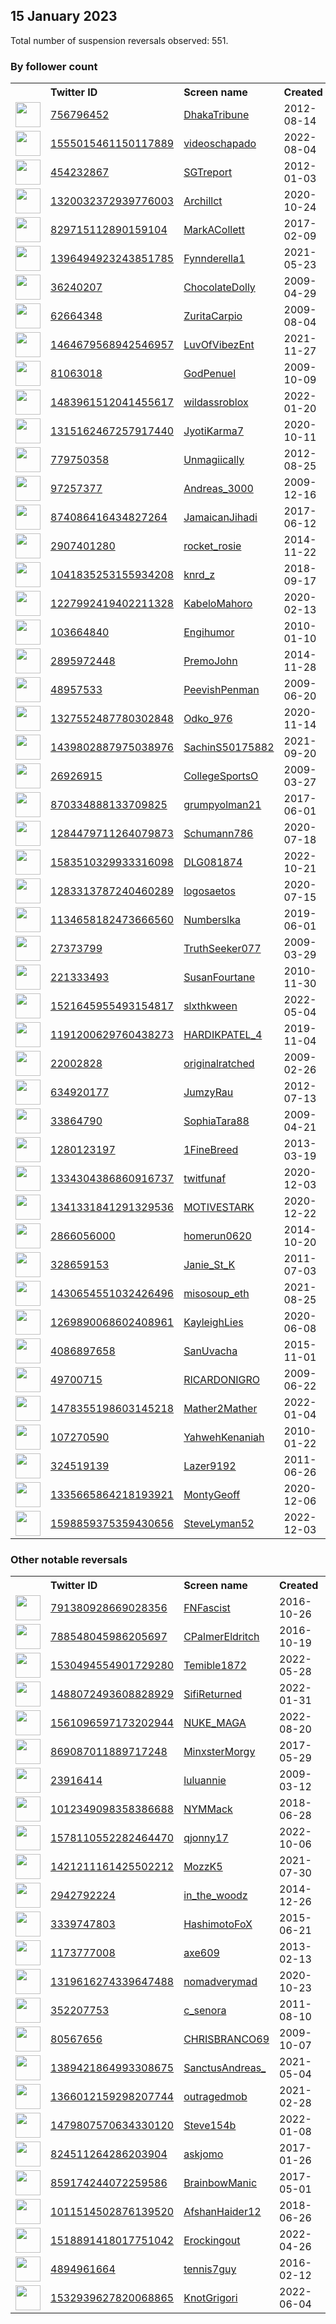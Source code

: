 
## 15 January 2023
Total number of suspension reversals observed: 551.

### By follower count
<table><tr><th></th><th align="left">Twitter ID</th><th align="left">Screen name</th>
<th align="left">Created</th><th align="left">Status</th><th align="left">Suspended</th><th align="left">Followers</th>
<tr><td><a href="https://pbs.twimg.com/profile_images/1613612725430816769/DoBXelUF_normal.jpg"><img src="https://pbs.twimg.com/profile_images/1613612725430816769/DoBXelUF_normal.jpg" width="40px" height="40px" align="center"/></a></td><td><a href="https://twitter.com/intent/user?user_id=756796452">756796452</a></td><td><a href="https://twitter.com/DhakaTribune">DhakaTribune</a></td><td>2012-08-14</td><td align="center"></td><td>2023-01-02</td><td>466852</td></tr>
<tr><td><a href="https://pbs.twimg.com/profile_images/1583779767001686019/5D2jetBh_normal.jpg"><img src="https://pbs.twimg.com/profile_images/1583779767001686019/5D2jetBh_normal.jpg" width="40px" height="40px" align="center"/></a></td><td><a href="https://twitter.com/intent/user?user_id=1555015461150117889">1555015461150117889</a></td><td><a href="https://twitter.com/videoschapado">videoschapado</a></td><td>2022-08-04</td><td align="center"></td><td>2022-12-22</td><td>123111</td></tr>
<tr><td><a href="https://pbs.twimg.com/profile_images/494569039683792896/r2RQcm08_normal.jpeg"><img src="https://pbs.twimg.com/profile_images/494569039683792896/r2RQcm08_normal.jpeg" width="40px" height="40px" align="center"/></a></td><td><a href="https://twitter.com/intent/user?user_id=454232867">454232867</a></td><td><a href="https://twitter.com/SGTreport">SGTreport</a></td><td>2012-01-03</td><td align="center"></td><td></td><td>116606</td></tr>
<tr><td><a href="https://pbs.twimg.com/profile_images/1324395823489261569/nt5P6Dw4_normal.jpg"><img src="https://pbs.twimg.com/profile_images/1324395823489261569/nt5P6Dw4_normal.jpg" width="40px" height="40px" align="center"/></a></td><td><a href="https://twitter.com/intent/user?user_id=1320032372939776003">1320032372939776003</a></td><td><a href="https://twitter.com/Archillct">Archillct</a></td><td>2020-10-24</td><td align="center"></td><td></td><td>61759</td></tr>
<tr><td><a href="https://pbs.twimg.com/profile_images/1614527348870729729/34rca1FI_normal.jpg"><img src="https://pbs.twimg.com/profile_images/1614527348870729729/34rca1FI_normal.jpg" width="40px" height="40px" align="center"/></a></td><td><a href="https://twitter.com/intent/user?user_id=829715112890159104">829715112890159104</a></td><td><a href="https://twitter.com/MarkACollett">MarkACollett</a></td><td>2017-02-09</td><td align="center"></td><td></td><td>56521</td></tr>
<tr><td><a href="https://pbs.twimg.com/profile_images/1408041922778836998/KlsWs7_1_normal.jpg"><img src="https://pbs.twimg.com/profile_images/1408041922778836998/KlsWs7_1_normal.jpg" width="40px" height="40px" align="center"/></a></td><td><a href="https://twitter.com/intent/user?user_id=1396494923243851785">1396494923243851785</a></td><td><a href="https://twitter.com/Fynnderella1">Fynnderella1</a></td><td>2021-05-23</td><td align="center"></td><td></td><td>52185</td></tr>
<tr><td><a href="https://pbs.twimg.com/profile_images/1557011418574118912/OW9Jd28Y_normal.jpg"><img src="https://pbs.twimg.com/profile_images/1557011418574118912/OW9Jd28Y_normal.jpg" width="40px" height="40px" align="center"/></a></td><td><a href="https://twitter.com/intent/user?user_id=36240207">36240207</a></td><td><a href="https://twitter.com/ChocolateDolly">ChocolateDolly</a></td><td>2009-04-29</td><td align="center"></td><td>2023-01-09</td><td>51981</td></tr>
<tr><td><a href="https://pbs.twimg.com/profile_images/1616105595014352897/TREL76pg_normal.jpg"><img src="https://pbs.twimg.com/profile_images/1616105595014352897/TREL76pg_normal.jpg" width="40px" height="40px" align="center"/></a></td><td><a href="https://twitter.com/intent/user?user_id=62664348">62664348</a></td><td><a href="https://twitter.com/ZuritaCarpio">ZuritaCarpio</a></td><td>2009-08-04</td><td align="center"></td><td>2022-08-11</td><td>48631</td></tr>
<tr><td><a href="https://pbs.twimg.com/profile_images/1613188384591077379/z6UYuXIH_normal.jpg"><img src="https://pbs.twimg.com/profile_images/1613188384591077379/z6UYuXIH_normal.jpg" width="40px" height="40px" align="center"/></a></td><td><a href="https://twitter.com/intent/user?user_id=1464679568942546957">1464679568942546957</a></td><td><a href="https://twitter.com/LuvOfVibezEnt">LuvOfVibezEnt</a></td><td>2021-11-27</td><td align="center"></td><td>2022-06-13</td><td>33092</td></tr>
<tr><td><a href="https://pbs.twimg.com/profile_images/1450786598732304414/ilrsb8ok_normal.jpg"><img src="https://pbs.twimg.com/profile_images/1450786598732304414/ilrsb8ok_normal.jpg" width="40px" height="40px" align="center"/></a></td><td><a href="https://twitter.com/intent/user?user_id=81063018">81063018</a></td><td><a href="https://twitter.com/GodPenuel">GodPenuel</a></td><td>2009-10-09</td><td align="center"></td><td>2022-09-24</td><td>27631</td></tr>
<tr><td><a href="https://pbs.twimg.com/profile_images/1598633720927653889/x_TJnmL4_normal.jpg"><img src="https://pbs.twimg.com/profile_images/1598633720927653889/x_TJnmL4_normal.jpg" width="40px" height="40px" align="center"/></a></td><td><a href="https://twitter.com/intent/user?user_id=1483961512041455617">1483961512041455617</a></td><td><a href="https://twitter.com/wildassroblox">wildassroblox</a></td><td>2022-01-20</td><td align="center"></td><td>2022-12-12</td><td>17657</td></tr>
<tr><td><a href="https://pbs.twimg.com/profile_images/1560526049212899328/4Aa87yXL_normal.jpg"><img src="https://pbs.twimg.com/profile_images/1560526049212899328/4Aa87yXL_normal.jpg" width="40px" height="40px" align="center"/></a></td><td><a href="https://twitter.com/intent/user?user_id=1315162467257917440">1315162467257917440</a></td><td><a href="https://twitter.com/JyotiKarma7">JyotiKarma7</a></td><td>2020-10-11</td><td align="center"></td><td></td><td>16437</td></tr>
<tr><td><a href="https://pbs.twimg.com/profile_images/1571273864751063043/jIrU9_Bc_normal.jpg"><img src="https://pbs.twimg.com/profile_images/1571273864751063043/jIrU9_Bc_normal.jpg" width="40px" height="40px" align="center"/></a></td><td><a href="https://twitter.com/intent/user?user_id=779750358">779750358</a></td><td><a href="https://twitter.com/Unmagiically">Unmagiically</a></td><td>2012-08-25</td><td align="center"></td><td>2022-09-30</td><td>15724</td></tr>
<tr><td><a href="https://pbs.twimg.com/profile_images/902583579074453504/kF1Pjxsq_normal.jpg"><img src="https://pbs.twimg.com/profile_images/902583579074453504/kF1Pjxsq_normal.jpg" width="40px" height="40px" align="center"/></a></td><td><a href="https://twitter.com/intent/user?user_id=97257377">97257377</a></td><td><a href="https://twitter.com/Andreas_3000">Andreas_3000</a></td><td>2009-12-16</td><td align="center"></td><td>2023-01-08</td><td>13506</td></tr>
<tr><td><a href="https://pbs.twimg.com/profile_images/1346557394231439360/EQ8JEAt1_normal.jpg"><img src="https://pbs.twimg.com/profile_images/1346557394231439360/EQ8JEAt1_normal.jpg" width="40px" height="40px" align="center"/></a></td><td><a href="https://twitter.com/intent/user?user_id=874086416434827264">874086416434827264</a></td><td><a href="https://twitter.com/JamaicanJihadi">JamaicanJihadi</a></td><td>2017-06-12</td><td align="center"></td><td>2023-01-10</td><td>11657</td></tr>
<tr><td><a href="https://pbs.twimg.com/profile_images/1110194562499297281/C7LO0zOJ_normal.jpg"><img src="https://pbs.twimg.com/profile_images/1110194562499297281/C7LO0zOJ_normal.jpg" width="40px" height="40px" align="center"/></a></td><td><a href="https://twitter.com/intent/user?user_id=2907401280">2907401280</a></td><td><a href="https://twitter.com/rocket_rosie">rocket_rosie</a></td><td>2014-11-22</td><td align="center"></td><td></td><td>10435</td></tr>
<tr><td><a href="https://pbs.twimg.com/profile_images/1334972485490630658/S6WiRmxK_normal.jpg"><img src="https://pbs.twimg.com/profile_images/1334972485490630658/S6WiRmxK_normal.jpg" width="40px" height="40px" align="center"/></a></td><td><a href="https://twitter.com/intent/user?user_id=1041835253155934208">1041835253155934208</a></td><td><a href="https://twitter.com/knrd_z">knrd_z</a></td><td>2018-09-17</td><td align="center"></td><td>2023-01-10</td><td>10410</td></tr>
<tr><td><a href="https://pbs.twimg.com/profile_images/1599834145152286738/OiW6jnJd_normal.jpg"><img src="https://pbs.twimg.com/profile_images/1599834145152286738/OiW6jnJd_normal.jpg" width="40px" height="40px" align="center"/></a></td><td><a href="https://twitter.com/intent/user?user_id=1227992419402211328">1227992419402211328</a></td><td><a href="https://twitter.com/KabeloMahoro">KabeloMahoro</a></td><td>2020-02-13</td><td align="center"></td><td>2022-12-23</td><td>10324</td></tr>
<tr><td><a href="https://pbs.twimg.com/profile_images/1616323005537452032/kZCT-zfw_normal.jpg"><img src="https://pbs.twimg.com/profile_images/1616323005537452032/kZCT-zfw_normal.jpg" width="40px" height="40px" align="center"/></a></td><td><a href="https://twitter.com/intent/user?user_id=103664840">103664840</a></td><td><a href="https://twitter.com/Engihumor">Engihumor</a></td><td>2010-01-10</td><td align="center"></td><td></td><td>9604</td></tr>
<tr><td><a href="https://pbs.twimg.com/profile_images/1210523197054967808/tM2SDppi_normal.jpg"><img src="https://pbs.twimg.com/profile_images/1210523197054967808/tM2SDppi_normal.jpg" width="40px" height="40px" align="center"/></a></td><td><a href="https://twitter.com/intent/user?user_id=2895972448">2895972448</a></td><td><a href="https://twitter.com/PremoJohn">PremoJohn</a></td><td>2014-11-28</td><td align="center"></td><td></td><td>9575</td></tr>
<tr><td><a href="https://pbs.twimg.com/profile_images/1623145019837149184/kbQjt8DZ_normal.jpg"><img src="https://pbs.twimg.com/profile_images/1623145019837149184/kbQjt8DZ_normal.jpg" width="40px" height="40px" align="center"/></a></td><td><a href="https://twitter.com/intent/user?user_id=48957533">48957533</a></td><td><a href="https://twitter.com/PeevishPenman">PeevishPenman</a></td><td>2009-06-20</td><td align="center"></td><td></td><td>9459</td></tr>
<tr><td><a href="https://pbs.twimg.com/profile_images/1612104786295541760/j0Akj9xS_normal.jpg"><img src="https://pbs.twimg.com/profile_images/1612104786295541760/j0Akj9xS_normal.jpg" width="40px" height="40px" align="center"/></a></td><td><a href="https://twitter.com/intent/user?user_id=1327552487780302848">1327552487780302848</a></td><td><a href="https://twitter.com/Odko_976">Odko_976</a></td><td>2020-11-14</td><td align="center"></td><td>2022-09-02</td><td>8960</td></tr>
<tr><td><a href="https://pbs.twimg.com/profile_images/1557350304214970369/3wVHcQ5-_normal.jpg"><img src="https://pbs.twimg.com/profile_images/1557350304214970369/3wVHcQ5-_normal.jpg" width="40px" height="40px" align="center"/></a></td><td><a href="https://twitter.com/intent/user?user_id=1439802887975038976">1439802887975038976</a></td><td><a href="https://twitter.com/SachinS50175882">SachinS50175882</a></td><td>2021-09-20</td><td align="center"></td><td>2022-09-21</td><td>6630</td></tr>
<tr><td><a href="https://pbs.twimg.com/profile_images/1613906694634889222/PZ5NaCoj_normal.jpg"><img src="https://pbs.twimg.com/profile_images/1613906694634889222/PZ5NaCoj_normal.jpg" width="40px" height="40px" align="center"/></a></td><td><a href="https://twitter.com/intent/user?user_id=26926915">26926915</a></td><td><a href="https://twitter.com/CollegeSportsO">CollegeSportsO</a></td><td>2009-03-27</td><td align="center"></td><td></td><td>6622</td></tr>
<tr><td><a href="https://pbs.twimg.com/profile_images/1623756947508891656/YUNmRrj2_normal.jpg"><img src="https://pbs.twimg.com/profile_images/1623756947508891656/YUNmRrj2_normal.jpg" width="40px" height="40px" align="center"/></a></td><td><a href="https://twitter.com/intent/user?user_id=870334888133709825">870334888133709825</a></td><td><a href="https://twitter.com/grumpyolman21">grumpyolman21</a></td><td>2017-06-01</td><td align="center"></td><td></td><td>5571</td></tr>
<tr><td><a href="https://pbs.twimg.com/profile_images/1284488583978549248/HQUBk-vV_normal.jpg"><img src="https://pbs.twimg.com/profile_images/1284488583978549248/HQUBk-vV_normal.jpg" width="40px" height="40px" align="center"/></a></td><td><a href="https://twitter.com/intent/user?user_id=1284479711264079873">1284479711264079873</a></td><td><a href="https://twitter.com/Schumann786">Schumann786</a></td><td>2020-07-18</td><td align="center"></td><td></td><td>5518</td></tr>
<tr><td><a href="https://pbs.twimg.com/profile_images/1622716426707501080/8abAOaeM_normal.jpg"><img src="https://pbs.twimg.com/profile_images/1622716426707501080/8abAOaeM_normal.jpg" width="40px" height="40px" align="center"/></a></td><td><a href="https://twitter.com/intent/user?user_id=1583510329933316098">1583510329933316098</a></td><td><a href="https://twitter.com/DLG081874">DLG081874</a></td><td>2022-10-21</td><td align="center"></td><td>2023-01-10</td><td>5330</td></tr>
<tr><td><a href="https://pbs.twimg.com/profile_images/1609935595312414721/y9k1aHOo_normal.jpg"><img src="https://pbs.twimg.com/profile_images/1609935595312414721/y9k1aHOo_normal.jpg" width="40px" height="40px" align="center"/></a></td><td><a href="https://twitter.com/intent/user?user_id=1283313787240460289">1283313787240460289</a></td><td><a href="https://twitter.com/logosaetos">logosaetos</a></td><td>2020-07-15</td><td align="center"></td><td>2023-01-10</td><td>5284</td></tr>
<tr><td><a href="https://pbs.twimg.com/profile_images/1570213066499035136/FTulF73o_normal.jpg"><img src="https://pbs.twimg.com/profile_images/1570213066499035136/FTulF73o_normal.jpg" width="40px" height="40px" align="center"/></a></td><td><a href="https://twitter.com/intent/user?user_id=1134658182473666560">1134658182473666560</a></td><td><a href="https://twitter.com/Numberslka">Numberslka</a></td><td>2019-06-01</td><td align="center"></td><td>2022-09-19</td><td>5058</td></tr>
<tr><td><a href="https://pbs.twimg.com/profile_images/1581722856685436928/BNTynVLx_normal.jpg"><img src="https://pbs.twimg.com/profile_images/1581722856685436928/BNTynVLx_normal.jpg" width="40px" height="40px" align="center"/></a></td><td><a href="https://twitter.com/intent/user?user_id=27373799">27373799</a></td><td><a href="https://twitter.com/TruthSeeker077">TruthSeeker077</a></td><td>2009-03-29</td><td align="center"></td><td>2023-01-11</td><td>4838</td></tr>
<tr><td><a href="https://pbs.twimg.com/profile_images/1020751712406114304/4orMWv8__normal.jpg"><img src="https://pbs.twimg.com/profile_images/1020751712406114304/4orMWv8__normal.jpg" width="40px" height="40px" align="center"/></a></td><td><a href="https://twitter.com/intent/user?user_id=221333493">221333493</a></td><td><a href="https://twitter.com/SusanFourtane">SusanFourtane</a></td><td>2010-11-30</td><td align="center"></td><td>2022-08-30</td><td>4295</td></tr>
<tr><td><a href="https://pbs.twimg.com/profile_images/1576608028794781697/I65nYZVd_normal.jpg"><img src="https://pbs.twimg.com/profile_images/1576608028794781697/I65nYZVd_normal.jpg" width="40px" height="40px" align="center"/></a></td><td><a href="https://twitter.com/intent/user?user_id=1521645955493154817">1521645955493154817</a></td><td><a href="https://twitter.com/slxthkween">slxthkween</a></td><td>2022-05-04</td><td align="center"></td><td>2023-01-11</td><td>4243</td></tr>
<tr><td><a href="https://pbs.twimg.com/profile_images/1571062873002221569/pCj6t9Hy_normal.jpg"><img src="https://pbs.twimg.com/profile_images/1571062873002221569/pCj6t9Hy_normal.jpg" width="40px" height="40px" align="center"/></a></td><td><a href="https://twitter.com/intent/user?user_id=1191200629760438273">1191200629760438273</a></td><td><a href="https://twitter.com/HARDIKPATEL_4">HARDIKPATEL_4</a></td><td>2019-11-04</td><td align="center"></td><td>2022-12-25</td><td>4218</td></tr>
<tr><td><a href="https://pbs.twimg.com/profile_images/1521638837012811780/dyDM_pfv_normal.jpg"><img src="https://pbs.twimg.com/profile_images/1521638837012811780/dyDM_pfv_normal.jpg" width="40px" height="40px" align="center"/></a></td><td><a href="https://twitter.com/intent/user?user_id=22002828">22002828</a></td><td><a href="https://twitter.com/originalratched">originalratched</a></td><td>2009-02-26</td><td align="center"></td><td>2023-01-14</td><td>4044</td></tr>
<tr><td><a href="https://pbs.twimg.com/profile_images/1615426671284453378/yXbuUhvj_normal.jpg"><img src="https://pbs.twimg.com/profile_images/1615426671284453378/yXbuUhvj_normal.jpg" width="40px" height="40px" align="center"/></a></td><td><a href="https://twitter.com/intent/user?user_id=634920177">634920177</a></td><td><a href="https://twitter.com/JumzyRau">JumzyRau</a></td><td>2012-07-13</td><td align="center"></td><td></td><td>3985</td></tr>
<tr><td><a href="https://pbs.twimg.com/profile_images/150216398/sophia-photo_1_normal.JPG"><img src="https://pbs.twimg.com/profile_images/150216398/sophia-photo_1_normal.JPG" width="40px" height="40px" align="center"/></a></td><td><a href="https://twitter.com/intent/user?user_id=33864790">33864790</a></td><td><a href="https://twitter.com/SophiaTara88">SophiaTara88</a></td><td>2009-04-21</td><td align="center"></td><td>2022-12-01</td><td>3714</td></tr>
<tr><td><a href="https://pbs.twimg.com/profile_images/1620803387682955264/yMyI9dgw_normal.jpg"><img src="https://pbs.twimg.com/profile_images/1620803387682955264/yMyI9dgw_normal.jpg" width="40px" height="40px" align="center"/></a></td><td><a href="https://twitter.com/intent/user?user_id=1280123197">1280123197</a></td><td><a href="https://twitter.com/1FineBreed">1FineBreed</a></td><td>2013-03-19</td><td align="center"></td><td>2023-01-09</td><td>3619</td></tr>
<tr><td><a href="https://pbs.twimg.com/profile_images/1536106868824760325/DINd2gci_normal.jpg"><img src="https://pbs.twimg.com/profile_images/1536106868824760325/DINd2gci_normal.jpg" width="40px" height="40px" align="center"/></a></td><td><a href="https://twitter.com/intent/user?user_id=1334304386860916737">1334304386860916737</a></td><td><a href="https://twitter.com/twitfunaf">twitfunaf</a></td><td>2020-12-03</td><td align="center"></td><td>2022-10-25</td><td>3594</td></tr>
<tr><td><a href="https://pbs.twimg.com/profile_images/1530907880874024961/DPvaNhMR_normal.jpg"><img src="https://pbs.twimg.com/profile_images/1530907880874024961/DPvaNhMR_normal.jpg" width="40px" height="40px" align="center"/></a></td><td><a href="https://twitter.com/intent/user?user_id=1341331841291329536">1341331841291329536</a></td><td><a href="https://twitter.com/MOTIVESTARK">MOTIVESTARK</a></td><td>2020-12-22</td><td align="center"></td><td></td><td>3499</td></tr>
<tr><td><a href="https://pbs.twimg.com/profile_images/1535762358613725185/2xpjzKNH_normal.jpg"><img src="https://pbs.twimg.com/profile_images/1535762358613725185/2xpjzKNH_normal.jpg" width="40px" height="40px" align="center"/></a></td><td><a href="https://twitter.com/intent/user?user_id=2866056000">2866056000</a></td><td><a href="https://twitter.com/homerun0620">homerun0620</a></td><td>2014-10-20</td><td align="center"></td><td>2023-01-13</td><td>3477</td></tr>
<tr><td><a href="https://pbs.twimg.com/profile_images/1268403426087460864/2qFKM7be_normal.jpg"><img src="https://pbs.twimg.com/profile_images/1268403426087460864/2qFKM7be_normal.jpg" width="40px" height="40px" align="center"/></a></td><td><a href="https://twitter.com/intent/user?user_id=328659153">328659153</a></td><td><a href="https://twitter.com/Janie_St_K">Janie_St_K</a></td><td>2011-07-03</td><td align="center"></td><td></td><td>3418</td></tr>
<tr><td><a href="https://pbs.twimg.com/profile_images/1556866338252918785/zFZT3fwb_normal.jpg"><img src="https://pbs.twimg.com/profile_images/1556866338252918785/zFZT3fwb_normal.jpg" width="40px" height="40px" align="center"/></a></td><td><a href="https://twitter.com/intent/user?user_id=1430654551032426496">1430654551032426496</a></td><td><a href="https://twitter.com/misosoup_eth">misosoup_eth</a></td><td>2021-08-25</td><td align="center"></td><td>2023-01-12</td><td>3225</td></tr>
<tr><td><a href="https://pbs.twimg.com/profile_images/1314050643628355584/ZupelxOG_normal.jpg"><img src="https://pbs.twimg.com/profile_images/1314050643628355584/ZupelxOG_normal.jpg" width="40px" height="40px" align="center"/></a></td><td><a href="https://twitter.com/intent/user?user_id=1269890068602408961">1269890068602408961</a></td><td><a href="https://twitter.com/KayleighLies">KayleighLies</a></td><td>2020-06-08</td><td align="center"></td><td></td><td>3052</td></tr>
<tr><td><a href="https://pbs.twimg.com/profile_images/1477365391009751046/RqHquiIw_normal.jpg"><img src="https://pbs.twimg.com/profile_images/1477365391009751046/RqHquiIw_normal.jpg" width="40px" height="40px" align="center"/></a></td><td><a href="https://twitter.com/intent/user?user_id=4086897658">4086897658</a></td><td><a href="https://twitter.com/SanUvacha">SanUvacha</a></td><td>2015-11-01</td><td align="center"></td><td>2023-01-09</td><td>2948</td></tr>
<tr><td><a href="https://pbs.twimg.com/profile_images/982273575922098176/ARhA3BmQ_normal.jpg"><img src="https://pbs.twimg.com/profile_images/982273575922098176/ARhA3BmQ_normal.jpg" width="40px" height="40px" align="center"/></a></td><td><a href="https://twitter.com/intent/user?user_id=49700715">49700715</a></td><td><a href="https://twitter.com/RICARDONIGRO">RICARDONIGRO</a></td><td>2009-06-22</td><td align="center"></td><td>2022-11-17</td><td>2753</td></tr>
<tr><td><a href="https://pbs.twimg.com/profile_images/1490728227027013637/p_FXTi4__normal.jpg"><img src="https://pbs.twimg.com/profile_images/1490728227027013637/p_FXTi4__normal.jpg" width="40px" height="40px" align="center"/></a></td><td><a href="https://twitter.com/intent/user?user_id=1478355198603145218">1478355198603145218</a></td><td><a href="https://twitter.com/Mather2Mather">Mather2Mather</a></td><td>2022-01-04</td><td align="center"></td><td>2022-08-02</td><td>2744</td></tr>
<tr><td><a href="https://pbs.twimg.com/profile_images/1613353726613274624/fmpkyViJ_normal.jpg"><img src="https://pbs.twimg.com/profile_images/1613353726613274624/fmpkyViJ_normal.jpg" width="40px" height="40px" align="center"/></a></td><td><a href="https://twitter.com/intent/user?user_id=107270590">107270590</a></td><td><a href="https://twitter.com/YahwehKenaniah">YahwehKenaniah</a></td><td>2010-01-22</td><td align="center"></td><td></td><td>2706</td></tr>
<tr><td><a href="https://pbs.twimg.com/profile_images/1270340089047126019/Hds_5xin_normal.jpg"><img src="https://pbs.twimg.com/profile_images/1270340089047126019/Hds_5xin_normal.jpg" width="40px" height="40px" align="center"/></a></td><td><a href="https://twitter.com/intent/user?user_id=324519139">324519139</a></td><td><a href="https://twitter.com/Lazer9192">Lazer9192</a></td><td>2011-06-26</td><td align="center"></td><td>2023-01-10</td><td>2698</td></tr>
<tr><td><a href="https://pbs.twimg.com/profile_images/1335666046385184769/ZA9yakOD_normal.jpg"><img src="https://pbs.twimg.com/profile_images/1335666046385184769/ZA9yakOD_normal.jpg" width="40px" height="40px" align="center"/></a></td><td><a href="https://twitter.com/intent/user?user_id=1335665864218193921">1335665864218193921</a></td><td><a href="https://twitter.com/MontyGeoff">MontyGeoff</a></td><td>2020-12-06</td><td align="center"></td><td>2022-02-27</td><td>2638</td></tr>
<tr><td><a href="https://pbs.twimg.com/profile_images/1598860084192636928/NfMIKGQY_normal.jpg"><img src="https://pbs.twimg.com/profile_images/1598860084192636928/NfMIKGQY_normal.jpg" width="40px" height="40px" align="center"/></a></td><td><a href="https://twitter.com/intent/user?user_id=1598859375359430656">1598859375359430656</a></td><td><a href="https://twitter.com/SteveLyman52">SteveLyman52</a></td><td>2022-12-03</td><td align="center"></td><td>2023-01-12</td><td>2429</td></tr>
</table>

### Other notable reversals
<table><tr><th></th><th align="left">Twitter ID</th><th align="left">Screen name</th>
<th align="left">Created</th><th align="left">Status</th><th align="left">Suspended</th><th align="left">Followers</th>
<tr><td><a href="https://pbs.twimg.com/profile_images/1625087741628149760/1LiOmAAD_normal.jpg"><img src="https://pbs.twimg.com/profile_images/1625087741628149760/1LiOmAAD_normal.jpg" width="40px" height="40px" align="center"/></a></td><td><a href="https://twitter.com/intent/user?user_id=791380928669028356">791380928669028356</a></td><td><a href="https://twitter.com/FNFascist">FNFascist</a></td><td>2016-10-26</td><td align="center"></td><td>2022-11-01</td><td>2202</td></tr>
<tr><td><a href="https://pbs.twimg.com/profile_images/1577685707233103872/UkxAjUot_normal.jpg"><img src="https://pbs.twimg.com/profile_images/1577685707233103872/UkxAjUot_normal.jpg" width="40px" height="40px" align="center"/></a></td><td><a href="https://twitter.com/intent/user?user_id=788548045986205697">788548045986205697</a></td><td><a href="https://twitter.com/CPalmerEldritch">CPalmerEldritch</a></td><td>2016-10-19</td><td align="center"></td><td>2023-01-10</td><td>504</td></tr>
<tr><td><a href="https://pbs.twimg.com/profile_images/1550559364972511235/ALcutAKR_normal.jpg"><img src="https://pbs.twimg.com/profile_images/1550559364972511235/ALcutAKR_normal.jpg" width="40px" height="40px" align="center"/></a></td><td><a href="https://twitter.com/intent/user?user_id=1530494554901729280">1530494554901729280</a></td><td><a href="https://twitter.com/Temible1872">Temible1872</a></td><td>2022-05-28</td><td align="center"></td><td>2023-01-10</td><td>79</td></tr>
<tr><td><a href="https://pbs.twimg.com/profile_images/1496716017636048900/IEce_-8R_normal.jpg"><img src="https://pbs.twimg.com/profile_images/1496716017636048900/IEce_-8R_normal.jpg" width="40px" height="40px" align="center"/></a></td><td><a href="https://twitter.com/intent/user?user_id=1488072493608828929">1488072493608828929</a></td><td><a href="https://twitter.com/SifiReturned">SifiReturned</a></td><td>2022-01-31</td><td align="center"></td><td>2023-01-10</td><td>966</td></tr>
<tr><td><a href="https://pbs.twimg.com/profile_images/1561185606473883651/nauAJV-Q_normal.jpg"><img src="https://pbs.twimg.com/profile_images/1561185606473883651/nauAJV-Q_normal.jpg" width="40px" height="40px" align="center"/></a></td><td><a href="https://twitter.com/intent/user?user_id=1561096597173202944">1561096597173202944</a></td><td><a href="https://twitter.com/NUKE_MAGA">NUKE_MAGA</a></td><td>2022-08-20</td><td align="center"></td><td>2022-11-28</td><td>659</td></tr>
<tr><td><a href="https://pbs.twimg.com/profile_images/1538415572538515456/HVSe8EoV_normal.jpg"><img src="https://pbs.twimg.com/profile_images/1538415572538515456/HVSe8EoV_normal.jpg" width="40px" height="40px" align="center"/></a></td><td><a href="https://twitter.com/intent/user?user_id=869087011889717248">869087011889717248</a></td><td><a href="https://twitter.com/MinxsterMorgy">MinxsterMorgy</a></td><td>2017-05-29</td><td align="center"></td><td>2023-01-10</td><td>1043</td></tr>
<tr><td><a href="https://pbs.twimg.com/profile_images/1613616207382601728/_k5P64-J_normal.jpg"><img src="https://pbs.twimg.com/profile_images/1613616207382601728/_k5P64-J_normal.jpg" width="40px" height="40px" align="center"/></a></td><td><a href="https://twitter.com/intent/user?user_id=23916414">23916414</a></td><td><a href="https://twitter.com/luluannie">luluannie</a></td><td>2009-03-12</td><td align="center"></td><td>2023-01-11</td><td>462</td></tr>
<tr><td><a href="https://pbs.twimg.com/profile_images/1581111274439573504/DpyVQorF_normal.jpg"><img src="https://pbs.twimg.com/profile_images/1581111274439573504/DpyVQorF_normal.jpg" width="40px" height="40px" align="center"/></a></td><td><a href="https://twitter.com/intent/user?user_id=1012349098358386688">1012349098358386688</a></td><td><a href="https://twitter.com/NYMMack">NYMMack</a></td><td>2018-06-28</td><td align="center"></td><td>2023-01-10</td><td>856</td></tr>
<tr><td><a href="https://pbs.twimg.com/profile_images/1612129328937967618/CbB-2d8-_normal.jpg"><img src="https://pbs.twimg.com/profile_images/1612129328937967618/CbB-2d8-_normal.jpg" width="40px" height="40px" align="center"/></a></td><td><a href="https://twitter.com/intent/user?user_id=1578110552282464470">1578110552282464470</a></td><td><a href="https://twitter.com/qjonny17">qjonny17</a></td><td>2022-10-06</td><td align="center"></td><td>2023-01-10</td><td>131</td></tr>
<tr><td><a href="https://pbs.twimg.com/profile_images/1480571432732082177/suR6Z1hK_normal.jpg"><img src="https://pbs.twimg.com/profile_images/1480571432732082177/suR6Z1hK_normal.jpg" width="40px" height="40px" align="center"/></a></td><td><a href="https://twitter.com/intent/user?user_id=1421211161425502212">1421211161425502212</a></td><td><a href="https://twitter.com/MozzK5">MozzK5</a></td><td>2021-07-30</td><td align="center"></td><td>2022-12-29</td><td>90</td></tr>
<tr><td><a href="https://pbs.twimg.com/profile_images/1610281908017008642/PN-pnbLQ_normal.jpg"><img src="https://pbs.twimg.com/profile_images/1610281908017008642/PN-pnbLQ_normal.jpg" width="40px" height="40px" align="center"/></a></td><td><a href="https://twitter.com/intent/user?user_id=2942792224">2942792224</a></td><td><a href="https://twitter.com/in_the_woodz">in_the_woodz</a></td><td>2014-12-26</td><td align="center"></td><td>2023-01-10</td><td>372</td></tr>
<tr><td><a href="https://pbs.twimg.com/profile_images/1620417933083308035/tQYAliSz_normal.jpg"><img src="https://pbs.twimg.com/profile_images/1620417933083308035/tQYAliSz_normal.jpg" width="40px" height="40px" align="center"/></a></td><td><a href="https://twitter.com/intent/user?user_id=3339747803">3339747803</a></td><td><a href="https://twitter.com/HashimotoFoX">HashimotoFoX</a></td><td>2015-06-21</td><td align="center"></td><td>2023-01-10</td><td>1949</td></tr>
<tr><td><a href="https://pbs.twimg.com/profile_images/822509405618970624/vBObiobb_normal.jpg"><img src="https://pbs.twimg.com/profile_images/822509405618970624/vBObiobb_normal.jpg" width="40px" height="40px" align="center"/></a></td><td><a href="https://twitter.com/intent/user?user_id=1173777008">1173777008</a></td><td><a href="https://twitter.com/axe609">axe609</a></td><td>2013-02-13</td><td align="center"></td><td>2023-01-10</td><td>66</td></tr>
<tr><td><a href="https://pbs.twimg.com/profile_images/1573056285725032448/u5F80IJl_normal.jpg"><img src="https://pbs.twimg.com/profile_images/1573056285725032448/u5F80IJl_normal.jpg" width="40px" height="40px" align="center"/></a></td><td><a href="https://twitter.com/intent/user?user_id=1319616274339647488">1319616274339647488</a></td><td><a href="https://twitter.com/nomadverymad">nomadverymad</a></td><td>2020-10-23</td><td align="center"></td><td>2023-01-11</td><td>43</td></tr>
<tr><td><a href="https://pbs.twimg.com/profile_images/1546158860666392577/gvbxvNFJ_normal.jpg"><img src="https://pbs.twimg.com/profile_images/1546158860666392577/gvbxvNFJ_normal.jpg" width="40px" height="40px" align="center"/></a></td><td><a href="https://twitter.com/intent/user?user_id=352207753">352207753</a></td><td><a href="https://twitter.com/c_senora">c_senora</a></td><td>2011-08-10</td><td align="center"></td><td>2023-01-11</td><td>380</td></tr>
<tr><td><a href="https://pbs.twimg.com/profile_images/1610461457455452163/cuoN10uX_normal.jpg"><img src="https://pbs.twimg.com/profile_images/1610461457455452163/cuoN10uX_normal.jpg" width="40px" height="40px" align="center"/></a></td><td><a href="https://twitter.com/intent/user?user_id=80567656">80567656</a></td><td><a href="https://twitter.com/CHRISBRANCO69">CHRISBRANCO69</a></td><td>2009-10-07</td><td align="center"></td><td>2023-01-04</td><td>388</td></tr>
<tr><td><a href="https://pbs.twimg.com/profile_images/1620447585143062529/HP0KNOO7_normal.jpg"><img src="https://pbs.twimg.com/profile_images/1620447585143062529/HP0KNOO7_normal.jpg" width="40px" height="40px" align="center"/></a></td><td><a href="https://twitter.com/intent/user?user_id=1389421864993308675">1389421864993308675</a></td><td><a href="https://twitter.com/SanctusAndreas_">SanctusAndreas_</a></td><td>2021-05-04</td><td align="center"></td><td>2023-01-10</td><td>1961</td></tr>
<tr><td><a href="https://pbs.twimg.com/profile_images/1496875124842237959/zTATP90W_normal.jpg"><img src="https://pbs.twimg.com/profile_images/1496875124842237959/zTATP90W_normal.jpg" width="40px" height="40px" align="center"/></a></td><td><a href="https://twitter.com/intent/user?user_id=1366012159298207744">1366012159298207744</a></td><td><a href="https://twitter.com/outragedmob">outragedmob</a></td><td>2021-02-28</td><td align="center"></td><td>2022-12-23</td><td>142</td></tr>
<tr><td><a href="https://pbs.twimg.com/profile_images/1596992377218031616/_7DCnjiJ_normal.jpg"><img src="https://pbs.twimg.com/profile_images/1596992377218031616/_7DCnjiJ_normal.jpg" width="40px" height="40px" align="center"/></a></td><td><a href="https://twitter.com/intent/user?user_id=1479807570634330120">1479807570634330120</a></td><td><a href="https://twitter.com/Steve154b">Steve154b</a></td><td>2022-01-08</td><td align="center"></td><td>2023-01-10</td><td>243</td></tr>
<tr><td><a href="https://pbs.twimg.com/profile_images/1537056584282537985/7-D-ZR4i_normal.jpg"><img src="https://pbs.twimg.com/profile_images/1537056584282537985/7-D-ZR4i_normal.jpg" width="40px" height="40px" align="center"/></a></td><td><a href="https://twitter.com/intent/user?user_id=824511264286203904">824511264286203904</a></td><td><a href="https://twitter.com/askjomo">askjomo</a></td><td>2017-01-26</td><td align="center"></td><td>2023-01-08</td><td>626</td></tr>
<tr><td><a href="https://pbs.twimg.com/profile_images/859175303507316736/3mHRkC_B_normal.jpg"><img src="https://pbs.twimg.com/profile_images/859175303507316736/3mHRkC_B_normal.jpg" width="40px" height="40px" align="center"/></a></td><td><a href="https://twitter.com/intent/user?user_id=859174244072259586">859174244072259586</a></td><td><a href="https://twitter.com/BrainbowManic">BrainbowManic</a></td><td>2017-05-01</td><td align="center"></td><td>2023-01-09</td><td>152</td></tr>
<tr><td><a href="https://pbs.twimg.com/profile_images/1011515609266507776/Uke2SrXW_normal.jpg"><img src="https://pbs.twimg.com/profile_images/1011515609266507776/Uke2SrXW_normal.jpg" width="40px" height="40px" align="center"/></a></td><td><a href="https://twitter.com/intent/user?user_id=1011514502876139520">1011514502876139520</a></td><td><a href="https://twitter.com/AfshanHaider12">AfshanHaider12</a></td><td>2018-06-26</td><td align="center"></td><td>2023-01-10</td><td>359</td></tr>
<tr><td><a href="https://pbs.twimg.com/profile_images/1521282184979566592/o8_TjB2V_normal.jpg"><img src="https://pbs.twimg.com/profile_images/1521282184979566592/o8_TjB2V_normal.jpg" width="40px" height="40px" align="center"/></a></td><td><a href="https://twitter.com/intent/user?user_id=1518891418017751042">1518891418017751042</a></td><td><a href="https://twitter.com/Erockingout">Erockingout</a></td><td>2022-04-26</td><td align="center"></td><td>2023-01-13</td><td>149</td></tr>
<tr><td><a href="https://pbs.twimg.com/profile_images/1530009052880707587/yU4nspi__normal.jpg"><img src="https://pbs.twimg.com/profile_images/1530009052880707587/yU4nspi__normal.jpg" width="40px" height="40px" align="center"/></a></td><td><a href="https://twitter.com/intent/user?user_id=4894961664">4894961664</a></td><td><a href="https://twitter.com/tennis7guy">tennis7guy</a></td><td>2016-02-12</td><td align="center"></td><td>2023-01-13</td><td>11</td></tr>
<tr><td><a href="https://pbs.twimg.com/profile_images/1532939892627410944/zvYJjwf7_normal.jpg"><img src="https://pbs.twimg.com/profile_images/1532939892627410944/zvYJjwf7_normal.jpg" width="40px" height="40px" align="center"/></a></td><td><a href="https://twitter.com/intent/user?user_id=1532939627820068865">1532939627820068865</a></td><td><a href="https://twitter.com/KnotGrigori">KnotGrigori</a></td><td>2022-06-04</td><td align="center"></td><td>2023-01-10</td><td>19</td></tr>
</table>
